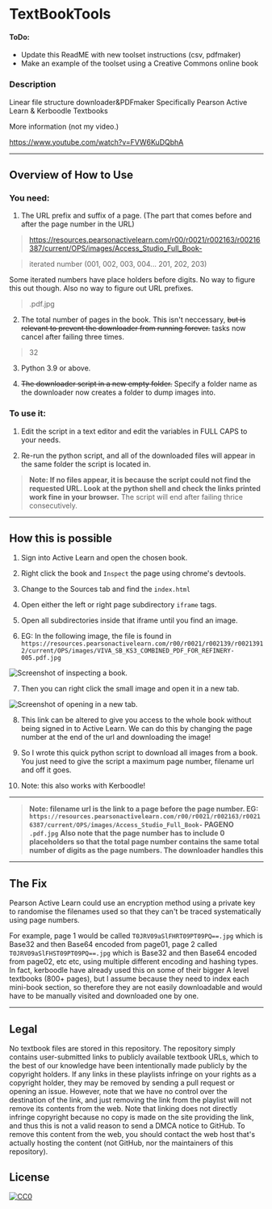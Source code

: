 # TextBookTools
#### ToDo:
- Update this ReadME with new toolset instructions (csv, pdfmaker)
- Make an example  of the toolset using a Creative Commons online book

### Description
Linear file structure downloader&PDFmaker
Specifically Pearson Active Learn & Kerboodle Textbooks

More information (not my video.)

https://www.youtube.com/watch?v=FVW6KuDQbhA

---

## Overview of How to Use

### You need:

1. The URL prefix and suffix of a page. (The part that comes before and after the page number in the URL)

  > https://resources.pearsonactivelearn.com/r00/r0021/r002163/r00216387/current/OPS/images/Access_Studio_Full_Book-
  
  > iterated number (001, 002, 003, 004... 201, 202, 203)
  
  Some iterated numbers have place holders before digits. No way to figure this out though. Also no way to figure out URL prefixes.

  > .pdf.jpg

2. The total number of pages in the book. This isn't neccessary, ~~but is relevant to prevent the downloader from running forever.~~ tasks now cancel after failing three times.

  > 32

3. Python 3.9 or above.

4. ~~The downloader script in a new empty folder.~~ Specify a folder name as the downloader now creates a folder to dump images into.

### To use it:

1. Edit the script in a text editor and edit the variables in FULL CAPS to your needs.

2. Re-run the python script, and all of the downloaded files will appear in the same folder the script is located in.

> **Note: If no files appear, it is because the script could not find the requested URL. Look at the python shell and check the links printed work fine in your browser.** The script will end after failing thrice consecutively.

---

## How this is possible

1. Sign into Active Learn and open the chosen book.

2. Right click the book and `Inspect` the page using chrome's devtools.

3. Change to the Sources tab and find the `index.html`

4. Open either the left or right page subdirectory `iframe` tags.

5. Open all subdirectories inside that iframe until you find an image.

6. EG: In the following image, the file is found in `https://resources.pearsonactivelearn.com/r00/r0021/r002139/r00213912/current/OPS/images/VIVA_SB_KS3_COMBINED_PDF_FOR_REFINERY-005.pdf.jpg`

![Screenshot of inspecting a book.](https://github.com/d1ddle/ActiveLearnDownloader/blob/main/instructions/instructions1.png)

7. Then you can right click the small image and open it in a new tab.

![Screenshot of opening in a new tab.](https://github.com/d1ddle/ActiveLearnDownloader/blob/main/instructions/instructions2.png?raw=true)

8. This link can be altered to give you access to the whole book without being signed in to Active Learn. We can do this by changing the page number at the end of the url and downloading the image!

9. So I wrote this quick python script to download all images from a book. You just need to give the script a maximum page number, filename url and off it goes.

10. Note: this also works with Kerboodle!

---

> **Note: filename url is the link to a page before the page number. EG: `https://resources.pearsonactivelearn.com/r00/r0021/r002163/r00216387/current/OPS/images/Access_Studio_Full_Book-` PAGENO `.pdf.jpg`**
> **Also note that the page number has to include 0 placeholders so that the total page number contains the same total number of digits as the page numbers. The downloader handles this**

---

## The Fix

Pearson Active Learn could use an encryption method using a private key to randomise the filenames used so that they can't be traced systematically using page numbers.

For example, page 1 would be called `T0JRV09aSlFHRT09PT09PQ==.jpg` which is Base32 and then Base64 encoded from page01, page 2 called `T0JRV09aSlFHST09PT09PQ==.jpg` which is Base32 and then Base64 encoded from page02, etc etc, using multiple different encoding and hashing types.
In fact, kerboodle have already used this on some of their bigger A level textbooks (800+ pages), but I assume because they need to index each mini-book section, so therefore they are not easily downloadable and would have to be manually visited and downloaded one by one.

---

## Legal

No textbook files are stored in this repository. The repository simply contains user-submitted links to publicly available textbook URLs, which to the best of our knowledge have been intentionally made publicly by the copyright holders. If any links in these playlists infringe on your rights as a copyright holder, they may be removed by sending a pull request or opening an issue. However, note that we have no control over the destination of the link, and just removing the link from the playlist will not remove its contents from the web. Note that linking does not directly infringe copyright because no copy is made on the site providing the link, and thus this is not a valid reason to send a DMCA notice to GitHub. To remove this content from the web, you should contact the web host that's actually hosting the content (not GitHub, nor the maintainers of this repository).

## License

[![CC0](http://mirrors.creativecommons.org/presskit/buttons/88x31/svg/cc-zero.svg)](LICENSE.md)
